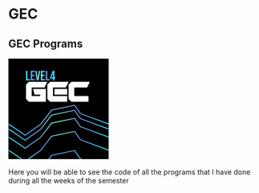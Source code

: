 # GEC

## GEC Programs

<img src="https://github.com/pablocanosanroman/GEC/blob/main/L4GEC.jpg" width="200">


Here you will be able to see the code of all the programs that I have done during all the weeks of the semester
